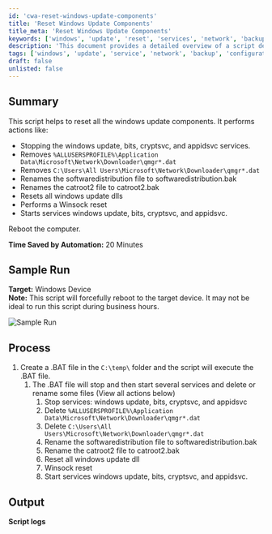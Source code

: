 ```yaml
---
id: 'cwa-reset-windows-update-components'
title: 'Reset Windows Update Components'
title_meta: 'Reset Windows Update Components'
keywords: ['windows', 'update', 'reset', 'services', 'network', 'backup']
description: 'This document provides a detailed overview of a script designed to reset all Windows Update components. It includes steps to stop necessary services, delete specific files, rename critical folders, reset DLLs, and perform a Winsock reset. The script aims to streamline the update process and save time by automating these tasks.'
tags: ['windows', 'update', 'service', 'network', 'backup', 'configuration']
draft: false
unlisted: false
---
```

## Summary

This script helps to reset all the windows update components. It performs actions like:
- Stopping the windows update, bits, cryptsvc, and appidsvc services.
- Removes `%ALLUSERSPROFILE%\Application Data\Microsoft\Network\Downloader\qmgr*.dat`
- Removes `C:\Users\All Users\Microsoft\Network\Downloader\qmgr*.dat`
- Renames the softwaredistribution file to softwaredistribution.bak
- Renames the catroot2 file to catroot2.bak
- Resets all windows update dlls
- Performs a Winsock reset
- Starts services windows update, bits, cryptsvc, and appidsvc.

Reboot the computer.

**Time Saved by Automation:** 20 Minutes

## Sample Run

**Target:** Windows Device  
**Note:** This script will forcefully reboot to the target device. It may not be ideal to run this script during business hours.

![Sample Run](5078775/docs/8002408/images/15004547)

## Process

1. Create a .BAT file in the `C:\temp\` folder and the script will execute the .BAT file.
   1. The .BAT file will stop and then start several services and delete or rename some files (View all actions below)
      1. Stop services: windows update, bits, cryptsvc, and appidsvc
      2. Delete `%ALLUSERSPROFILE%\Application Data\Microsoft\Network\Downloader\qmgr*.dat`
      3. Delete `C:\Users\All Users\Microsoft\Network\Downloader\qmgr*.dat`
      4. Rename the softwaredistribution file to softwaredistribution.bak
      5. Rename the catroot2 file to catroot2.bak
      6. Reset all windows update dll
      7. Winsock reset
      8. Start services windows update, bits, cryptsvc, and appidsvc.

## Output

**Script logs**


